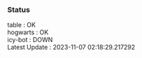 ### Status


table : OK  
hogwarts : OK  
icy-bot : DOWN  
Latest Update : 2023-11-07 02:18:29.217292
